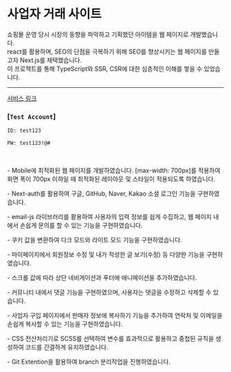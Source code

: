 <h1>사업자 거래 사이트</h1>

<p>쇼핑몰 운영 당시 시장의 동향을 파악하고 기획했던 아이템을 웹 페이지로 개발했습니다.<br/>
react를 활용하며, SEO의 단점을 극복하기 위해 SEO를 향상시키는 웹 페이지를 만들고자 Next.js를 채택했습니다. <br/>이 프로젝트를 통해 TypeScript와 SSR, CSR에 대한 심층적인 이해를 쌓을 수 있었습니다.</p>

<hr/>

[서비스 링크](https://next-shop-yubs-git-main-seongkookkim.vercel.app/)

### [`Test Account`]

```bash
ID: test123

PW: test123!@#
```

<br>
<p>- Mobile에 최적화된 웹 페이지를 개발하였습니다. [max-width: 700px]를 적용하여 화면 폭이 700px 이하일 때 최적화된 레이아웃 및 스타일이 적용되도록 하였습니다.</p>
<p>- Next-auth를 활용하여 구글, GitHub, Naver, Kakao 소셜 로그인 기능을 구현하였습니다.</p>
<p>- email-js 라이브러리를 활용하여 사용자의 입력 정보를 쉽게 수집하고, 웹 페이지 내에서 손쉽게 문의를 할 수 있는 기능을 구현하였습니다.
 </p>
<p>- 쿠키 값을 변환하여 다크 모드와 라이트 모드 기능을 구현하였습니다.</p>
<p>- 마이페이지에서 회원정보 수정 및 내가 작성한 글 보기(수정) 등 다양한 기능을 구현하였습니다.</p>
<p>- 스크롤 값에 따라 상단 네비게이션과 푸터에 애니메이션을 추가하였습니다.</p>
<p>- 커뮤니티 내에서 댓글 기능을 구현하였으며, 사용자는 댓글을 수정하고 삭제할 수 있습니다.</p>
<p>- 사업자 구입 페이지에서 판매자 정보에 복사하기 기능을 추가하여 연락처 및 이메일을 손쉽게 복사할 수 있는 기능을 구현하였습니다.</p>
<p>- CSS 전산처리기로 SCSS를 선택하여 변수를 효과적으로 활용하고 중첩된 규칙을 생성하여 코드를 간결하게 유지하였습니다.</p>
<p>- Git Extention을 활용하여 branch 분리작업을 진행하였습니다.</p>
